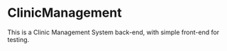 # ClinicManagement

This is a Clinic Management System back-end, with simple front-end for testing.
